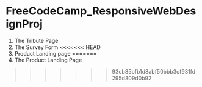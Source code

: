 # FreeCodeCamp_ResponsiveWebDesignProj

1.  The Tribute Page
2.  The Survey Form
<<<<<<< HEAD
3.  Product Landing page
=======
3.  The Product Landing Page
>>>>>>> 93cb85bfb1d8abf50bbb3cf931fd295d309d0b92
